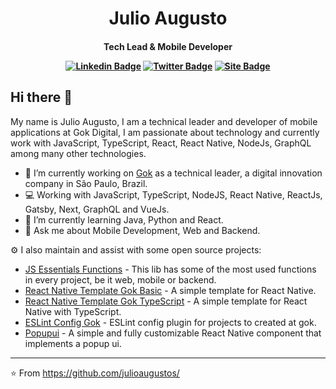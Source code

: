 <p>
  <h1 align="center">Julio Augusto</h1>
  <h4 align="center">Tech Lead & Mobile Developer</>
</p>


[![Linkedin Badge](https://img.shields.io/badge/-LinkedIn-blue?style=flat&logo=LinkedIn&logoColor=white)](https://www.linkedin.com/in/julio-augusto)
[![Twitter Badge](https://img.shields.io/badge/-Twitter-1ca0f1?style=flat&logo=Twitter&logoColor=white)](https://twitter.com/Julio_Augusto_S)
[![Site Badge](https://img.shields.io/badge/-julioaugusto.dev-black?style=flat&logo=Web&logoColor=black)](https://julioaugusto.dev)

## Hi there 👋

My name is Julio Augusto, I am a technical leader and developer of mobile applications at Gok Digital, I am passionate about technology and currently work with JavaScript, TypeScript, React, React Native, NodeJs, GraphQL among many other technologies.


- 🔭 I’m currently working on [Gok](https://gok.digital) as a technical leader, a digital innovation company in São Paulo, Brazil.
- 💻 Working with JavaScript, TypeScript, NodeJS, React Native, ReactJs, Gatsby, Next, GraphQL and VueJs.
- 🌱 I’m currently learning Java, Python and React.
- 💬 Ask me about Mobile Development, Web and Backend.

⚙️ I also maintain and assist with some open source projects:
- [JS Essentials Functions](https://github.com/gok-dev/js-essentials-functions) - This lib has some of the most used functions in every project, be it web, mobile or backend.
- [React Native Template Gok Basic](https://github.com/gok-dev/react-native-template-gok-basic) - A simple template for React Native.
- [React Native Template Gok TypeScript](https://github.com/gok-dev/react-native-template-gok-typescript) - A simple template for React Native with TypeScript.
- [ESLint Config Gok](https://github.com/gok-dev/eslint-config-gok) - ESLint config plugin for projects to created at gok.
- [Popupui](https://github.com/RafaelAugustoS/react-native-popup-ui) - A simple and fully customizable React Native component that implements a popup ui.

---
⭐️ From https://github.com/julioaugustos/
